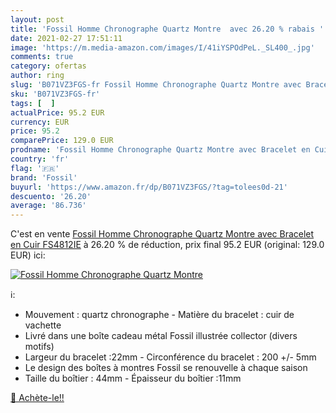 ```yaml
---
layout: post
title: 'Fossil Homme Chronographe Quartz Montre  avec 26.20 % rabais '
date: 2021-02-27 17:51:11
image: 'https://m.media-amazon.com/images/I/41iYSPOdPeL._SL400_.jpg'
comments: true
category: ofertas
author: ring
slug: 'B071VZ3FGS-fr Fossil Homme Chronographe Quartz Montre avec Bracelet en...'
sku: 'B071VZ3FGS-fr'
tags: [  ]
actualPrice: 95.2 EUR
currency: EUR
price: 95.2
comparePrice: 129.0 EUR
prodname: 'Fossil Homme Chronographe Quartz Montre avec Bracelet en Cuir FS4812IE'
country: 'fr'
flag: '🇫🇷'
brand: 'Fossil'
buyurl: 'https://www.amazon.fr/dp/B071VZ3FGS/?tag=tolees0d-21'
descuento: '26.20'
average: '86.736'
---
```


C'est en vente [Fossil Homme Chronographe Quartz Montre avec Bracelet en Cuir FS4812IE](https://www.amazon.fr/dp/B071VZ3FGS/?tag=tolees0d-21)  à  26.20 % de réduction, prix final  95.2 EUR (original: 129.0 EUR) ici:

[![Fossil Homme Chronographe Quartz Montre ](https://m.media-amazon.com/images/I/41iYSPOdPeL._SL400_.jpg)](https://www.amazon.fr/dp/B071VZ3FGS/?tag=tolees0d-21)

ℹ️:

- Mouvement : quartz chronographe - Matière du bracelet : cuir de vachette
- Livré dans une boîte cadeau métal Fossil illustrée collector (divers motifs)
- Largeur du bracelet :22mm - Circonférence du bracelet : 200 +/- 5mm
- Le design des boîtes à montres Fossil se renouvelle à chaque saison
- Taille du boîtier : 44mm - Épaisseur du boîtier :11mm

[🛒 Achète-le!!](https://www.amazon.fr/dp/B071VZ3FGS/?tag=tolees0d-21)
